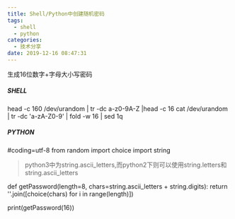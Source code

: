 ```yaml
---
title: Shell/Python中创建随机密码
tags:
  - shell
  - python
categories:
  - 技术分享
date: 2019-12-16 08:47:31
---
```


生成16位数字+字母大小写密码

##### SHELL 
head -c 160 /dev/urandom | tr -dc a-z0-9A-Z |head -c 16
cat /dev/urandom | tr -dc 'a-zA-Z0-9' | fold -w 16 | sed 1q



##### PYTHON
#coding=utf-8
from random import choice
import string

> python3中为string.ascii_letters,而python2下则可以使用string.letters和string.ascii_letters

def getPassword(length=8, chars=string.ascii_letters + string.digits):
    return ''.join([choice(chars) for i in range(length)])

print(getPassword(16))


